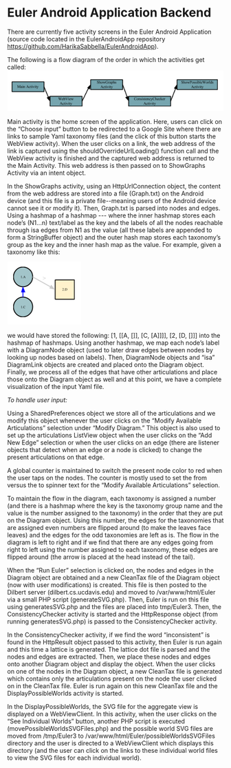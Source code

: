 <h1> Euler Android Application Backend </h1>

There are currently five activity screens in the Euler Android Application (source code located in the EulerAndroidApp repository https://github.com/HarikaSabbella/EulerAndroidApp).  

The following is a flow diagram of the order in which the activities get called:
![Image](https://github.com/HarikaSabbella/images/blob/master/architecture.png?raw=true)

Main activity is the home screen of the application.  Here, users can click on the “Choose input” button to be redirected to a Google Site where there are links to sample Yaml taxonomy files (and the click of this button starts the WebView activity).  When the user clicks on a link, the web address of the link is captured using the shouldOverrideUrlLoading() function call and the WebView activity is finished and the captured web address is returned to the Main Activity.  This web address is then passed on to ShowGraphs Activity via an intent object.  

In the ShowGraphs activity, using an HttpUrlConnection object, the content from the web address are stored into a file (Graph.txt) on the Android device (and this file is a private file--meaning users of the Android device cannot see it or modify it).  Then, Graph.txt is parsed into nodes and edges.  Using a hashmap of a hashmap --- where the inner hashmap stores each node’s (N1...n) text/label as the key and the labels of all the nodes reachable through isa edges from N1 as the value (all these labels are appended to form a StringBuffer object) and the outer hash map stores each taxonomy’s group as the key and the inner hash map as the value.  For example, given a taxonomy like this:

![Image](https://github.com/HarikaSabbella/images/blob/master/graph2.png?raw=true)

we would have stored the following:
[1, [[A, []], [C, [A]]]], [2, [D, []]] into the hashmap of hashmaps.   Using another hashmap, we map each node’s label with a DiagramNode object (used to later draw edges between nodes by looking up nodes based on labels).  Then, DiagramNode objects and “isa” DiagramLink objects are created and placed onto the Diagram object.  Finally, we process all of the edges that have other articulations and place those onto the Diagram object as well and at this point, we have a complete visualization of the input Yaml file.  

<em> To handle user input: </em>

Using a SharedPreferences object we store all of the articulations and we modify this object whenever the user clicks on the “Modify Available Articulations” selection under “Modify Diagram.”  This object is also used to set up the articulations ListView object when the user clicks on the “Add New Edge” selection or when the user clicks on an edge (there are listener objects that detect when an edge or a node is clicked) to change the present articulations on that edge.  

A global counter is maintained to switch the present node color to red when the user taps on the nodes.  The counter is mostly used to set the from versus the to spinner text for the “Modify Available Articulations” selection.  

To maintain the flow in the diagram, each taxonomy is assigned a number (and there is a hashmap where the key is the taxonomy group name and the value is the number assigned to the taxonomy) in the order that they are put on the Diagram object.  Using this number, the edges for the taxonomies that are assigned even numbers are flipped around (to make the leaves face leaves) and the edges for the odd taxonomies are left as is.   The flow in the diagram is left to right and if we find that there are any edges going from right to left using the number assigned to each taxonomy, these edges are flipped around (the arrow is placed at the head instead of the tail).  

When the “Run Euler” selection is clicked on, the nodes and edges in the Diagram object are obtained and a new CleanTax file of the Diagram object (now with user modifications) is created.  This file is then posted to the Dilbert server (dilbert.cs.ucdavis.edu) and moved to /var/www/html/Euler via a small PHP script (generateSVG.php).  Then, Euler is run on this file using generatesSVG.php and the files are placed into tmp/Euler3.  Then, the ConsistencyChecker activity is started and the HttpResponse object (from running generatesSVG.php) is passed to the ConsistencyChecker activity.    

In the ConsistencyChecker activity,  if we find the word “inconsistent” is found in the HttpResult object passed to this activity, then Euler is run again and this time a lattice is generated.  The lattice dot file is parsed and the nodes and edges are extracted.  Then, we place these nodes and edges onto another Diagram object and display the object.  When the user clicks on one of the nodes in the Diagram object, a new CleanTax file is generated which contains only the articulations present on the node the user clicked on in the CleanTax file.  Euler is run again on this new CleanTax file and the DisplayPossibleWorlds activity is started.

In the DisplayPossibleWorlds, the SVG file for the aggregate view is displayed on a WebViewClient.  In this activity, when the user clicks on the “See Individual Worlds”  button, another PHP script is executed (movePossibleWorldsSVGFiles.php) and the possible world SVG files are moved from /tmp/Euler3 to /var/www/html/Euler/possibleWorldsSVGFiles directory and the user is directed to a WebViewClient which displays this directory (and the user can click on the links to these individual world files to view the SVG files for each individual world). 
